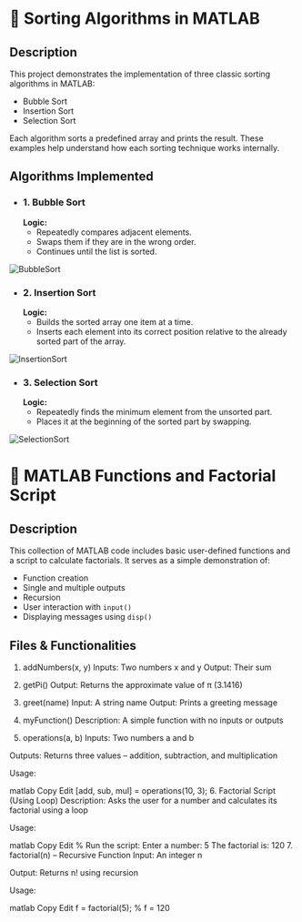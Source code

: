 # 📌 Sorting Algorithms in MATLAB
## Description
This project demonstrates the implementation of three classic sorting algorithms in MATLAB:
- Bubble Sort
- Insertion Sort
- Selection Sort

Each algorithm sorts a predefined array and prints the result. These examples help understand how each sorting technique works internally.

## Algorithms Implemented
- ### 1. Bubble Sort
   **Logic:**
  - Repeatedly compares adjacent elements.
  - Swaps them if they are in the wrong order.
  - Continues until the list is sorted.
  
![BubbleSort](https://github.com/user-attachments/assets/6cdced4c-d59b-4e09-9941-4cc284fbffc4)

- ### 2. Insertion Sort
   **Logic:**
  - Builds the sorted array one item at a time.
  - Inserts each element into its correct position relative to the already sorted part of the array.
  
![InsertionSort](https://github.com/user-attachments/assets/9a9aef35-be4e-45a5-b083-8c3f4805b25f)

- ### 3. Selection Sort
   **Logic:**
  - Repeatedly finds the minimum element from the unsorted part.
  - Places it at the beginning of the sorted part by swapping.

![SelectionSort](https://github.com/user-attachments/assets/f4200dc4-c058-405a-9572-231a9019bf51)


# 📌 MATLAB Functions and Factorial Script
## Description
This collection of MATLAB code includes basic user-defined functions and a script to calculate factorials. It serves as a simple demonstration of:
- Function creation
- Single and multiple outputs
- Recursion
- User interaction with ```input()```
- Displaying messages using ```disp()```

## Files & Functionalities
1. addNumbers(x, y)
Inputs: Two numbers x and y
Output: Their sum

2. getPi()
Output: Returns the approximate value of π (3.1416)

3. greet(name)
Input: A string name
Output: Prints a greeting message

5. myFunction()
Description: A simple function with no inputs or outputs


5. operations(a, b)
Inputs: Two numbers a and b

Outputs: Returns three values – addition, subtraction, and multiplication

Usage:

matlab
Copy
Edit
[add, sub, mul] = operations(10, 3);
6. Factorial Script (Using Loop)
Description: Asks the user for a number and calculates its factorial using a loop

Usage:

matlab
Copy
Edit
% Run the script:
Enter a number: 5
The factorial is: 120
7. factorial(n) – Recursive Function
Input: An integer n

Output: Returns n! using recursion

Usage:

matlab
Copy
Edit
f = factorial(5);  % f = 120

